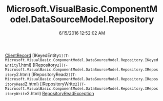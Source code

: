 ﻿---
title: Microsoft.VisualBasic.ComponentModel.DataSourceModel.Repository
date: 6/15/2016 12:52:02 AM
---

[ClientRecord](T-Microsoft.VisualBasic.ComponentModel.DataSourceModel.Repository.ClientRecord.html)
[IKeyedEntity`1](T-Microsoft.VisualBasic.ComponentModel.DataSourceModel.Repository.IKeyedEntity`1.html)
[IRepository`2](T-Microsoft.VisualBasic.ComponentModel.DataSourceModel.Repository.IRepository`2.html)
[IRepositoryRead`2](T-Microsoft.VisualBasic.ComponentModel.DataSourceModel.Repository.IRepositoryRead`2.html)
[IRepositoryWrite`2](T-Microsoft.VisualBasic.ComponentModel.DataSourceModel.Repository.IRepositoryWrite`2.html)
[RepositoryReadException](T-Microsoft.VisualBasic.ComponentModel.DataSourceModel.Repository.RepositoryReadException.html)
